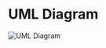 # UML Diagram

![UML Diagram]([https://content.codecademy.com/courses/learn-cpp/community-challenge/highfive.gif](https://photos.app.goo.gl/vm57Ai5VsrD3AEFTA) 'UML Diagram')
